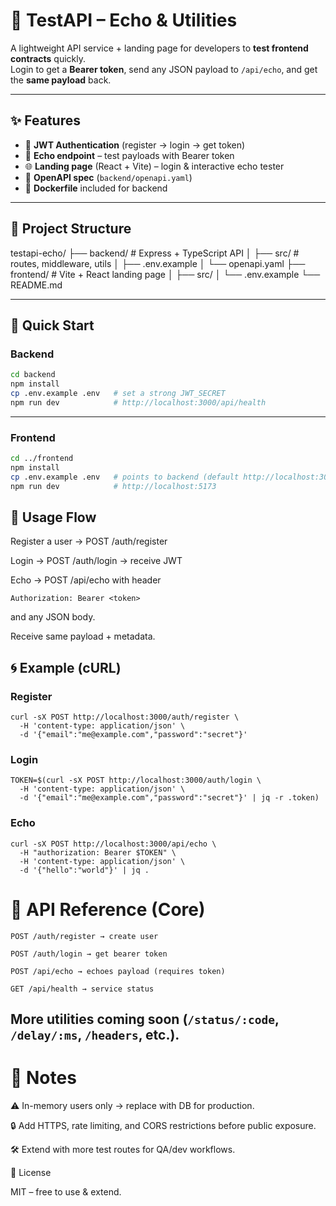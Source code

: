 # 🧪 TestAPI – Echo & Utilities

A lightweight API service + landing page for developers to **test frontend contracts** quickly.  
Login to get a **Bearer token**, send any JSON payload to `/api/echo`, and get the **same payload** back.

---

## ✨ Features
- 🔑 **JWT Authentication** (register → login → get token)  
- 📡 **Echo endpoint** – test payloads with Bearer token  
- 🌐 **Landing page** (React + Vite) – login & interactive echo tester  
- 📜 **OpenAPI spec** (`backend/openapi.yaml`)  
- 🐳 **Dockerfile** included for backend  

---

## 📂 Project Structure
testapi-echo/
├── backend/ # Express + TypeScript API
│ ├── src/ # routes, middleware, utils
│ ├── .env.example
│ └── openapi.yaml
├── frontend/ # Vite + React landing page
│ ├── src/
│ └── .env.example
└── README.md




---

## 🚀 Quick Start

### Backend
```bash
cd backend
npm install
cp .env.example .env   # set a strong JWT_SECRET
npm run dev            # http://localhost:3000/api/health
```
---


### Frontend
```bash
cd ../frontend
npm install
cp .env.example .env   # points to backend (default http://localhost:3000)
npm run dev            # http://localhost:5173
```

## 🔧 Usage Flow

Register a user → POST /auth/register

Login → POST /auth/login → receive JWT

Echo → POST /api/echo with header

```Authorization: Bearer <token>```


and any JSON body.

Receive same payload + metadata.


## 🌀 Example (cURL)
### Register
```
curl -sX POST http://localhost:3000/auth/register \
  -H 'content-type: application/json' \
  -d '{"email":"me@example.com","password":"secret"}'
```
### Login
```
TOKEN=$(curl -sX POST http://localhost:3000/auth/login \
  -H 'content-type: application/json' \
  -d '{"email":"me@example.com","password":"secret"}' | jq -r .token)
```
### Echo
```
curl -sX POST http://localhost:3000/api/echo \
  -H "authorization: Bearer $TOKEN" \
  -H 'content-type: application/json' \
  -d '{"hello":"world"}' | jq .
```


# 📖 API Reference (Core)

`POST /auth/register → create user`

`POST /auth/login → get bearer token`

`POST /api/echo → echoes payload (requires token)`

`GET /api/health → service status`

More utilities coming soon (`/status/:code`, `/delay/:ms`, `/headers`, etc.).
---

# 📌 Notes

⚠️ In-memory users only → replace with DB for production.

🔒 Add HTTPS, rate limiting, and CORS restrictions before public exposure.

🛠 Extend with more test routes for QA/dev workflows.

📜 License

MIT
 – free to use & extend.

 


